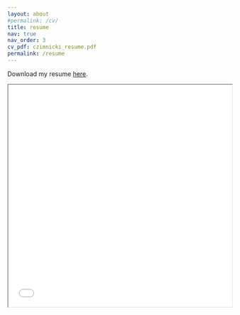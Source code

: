 ```yaml
---
layout: about
#permalink: /cv/
title: resume
nav: true
nav_order: 3
cv_pdf: czimnicki_resume.pdf
permalink: /resume
---
```


<p>Download my resume <a href="assets/pdf/czimnicki_resume.pdf">here</a>.</p>

<iframe src="/assets/pdf/czimnicki_resume.pdf" width="100%" height="500px">
    </iframe>

<!--<embed
	src="dassets/pdf/czimnicki_resume.pdf"
	type="application/pdf"
	width="100%"
	height="100%"
/>    -->



